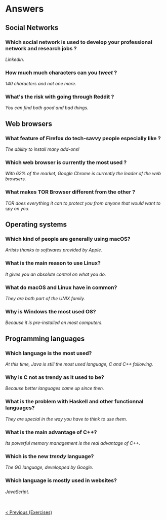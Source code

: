 # Answers

## Social Networks 

### Which social network is used to develop your professional network and research jobs ?

_LinkedIn._

### How much much characters can you _tweet_ ?

_140 characters and not one more._

### What's the risk with going through Reddit ?

_You can find both good and bad things._

## Web browsers

### What feature of Firefox do tech-savvy people especially like ?

_The ability to install many add-ons!_

### Which web browser is currently the most used ?

_With 62% of the market, Google Chrome is currently the leader of the web browsers._

### What makes TOR Browser different from the other ?

_TOR does everything it can to protect you from anyone that would want to spy on you._

## Operating systems

### Which kind of people are generally using macOS?

_Artists thanks to softwares provided by Apple._

### What is the main reason to use Linux?

_It gives you an absolute control on what you do._

### What do macOS and Linux have in common?

_They are both part of the UNIX family._

### Why is Windows the most used OS?

_Because it is pre-installed on most computers._

## Programming languages

### Which language is the most used?

_At this time, Java is still the most used language, C and C++ following._

### Why is C not as trendy as it used to be?

_Because better languages came up since then._

### What is the problem with Haskell and other functionnal languages?

_They are special in the way you have to think to use them._

### What is the main advantage of C++?

_Its powerful memory management is the real advantage of C++._

### Which is the new _trendy_ language?

_The GO language, developped by Google._

### Which language is mostly used in websites?

_JavaScript._

<br/><br>
<span style="float:left">[< Previous (Exercises)](../Exercises)</span>
